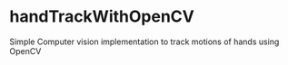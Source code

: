 # handTrackWithOpenCV
 Simple Computer vision implementation to track motions of hands using OpenCV
